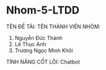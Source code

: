 # Nhom-5-LTDD
TÊN ĐỀ TÀI: 
TÊN THÀNH VIÊN NHÓM:
  1. Nguyễn Đức Thành
  2. Lê Thục Anh
  3. Trương Ngọc Minh Khôi

TÍNH NĂNG CỐT LÕI: Chatbot


